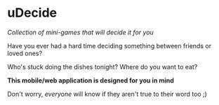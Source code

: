 # uDecide
_Collection of mini-games that will decide it for you_

Have you ever had a hard time deciding something between friends or loved ones?

Who's stuck doing the dishes tonight?
Where do you want to eat?

**This mobile/web application is designed for you in mind**

Don't worry, _everyone_ will know if they aren't true to their word too ;)
